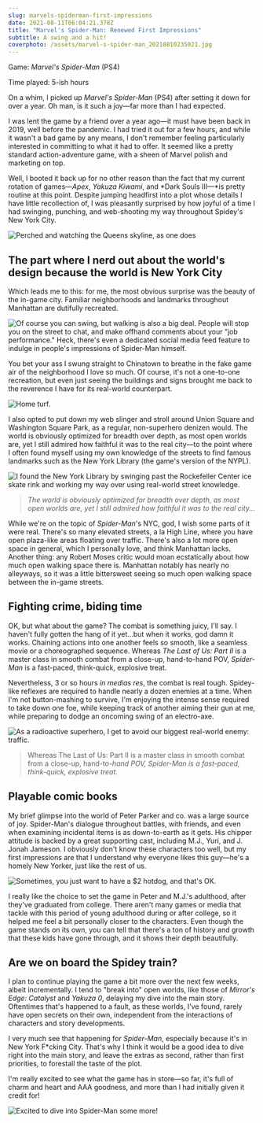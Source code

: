 ```yaml
---
slug: marvels-spiderman-first-impressions
date: 2021-08-11T06:04:21.378Z
title: "Marvel's Spider-Man: Renewed First Impressions"
subtitle: A swing and a hit!
coverphoto: /assets/marvel-s-spider-man_20210810235021.jpg
---
```

Game: *Marvel's Spider-Man* (PS4)

Time played: 5-ish hours

On a whim, I picked up *Marvel's Spider-Man* (PS4) after setting it down for over a year. Oh man, is it such a joy—far more than I had expected.

I was lent the game by a friend over a year ago—it must have been back in 2019, well before the pandemic. I had tried it out for a few hours, and while it wasn't a bad game by any means, I don't remember feeling particularly interested in committing to what it had to offer. It seemed like a pretty standard action-adventure game, with a sheen of Marvel polish and marketing on top.

Well, I booted it back up for no other reason than the fact that my current rotation of games—*Apex*, *Yakuza Kiwami*, and \*Dark Souls III—\*is pretty routine at this point. Despite jumping headfirst into a plot whose details I have little recollection of, I was pleasantly surprised by how joyful of a time I had swinging, punching, and web-shooting my way throughout Spidey's New York City.

![Perched and watching the Queens skyline, as one does](/assets/marvel-s-spider-man_20210807222742.jpg)

## The part where I nerd out about the world's design because the world is New York City

Which leads me to this: for me, the most obvious surprise was the beauty of the in-game city. Familiar neighborhoods and landmarks throughout Manhattan are dutifully recreated.

![Of course you can swing, but walking is also a big deal. People will stop you on the street to chat, and make offhand comments about your "job performance." Heck, there's even a dedicated social media feed feature to indulge in people's impressions of Spider-Man himself.](/assets/marvel-s-spider-man_20210810235918.jpg)

You bet your ass I swung straight to Chinatown to breathe in the fake game air of the neighborhood I love so much. Of course, it's not a one-to-one recreation, but even just seeing the buildings and signs brought me back to the reverence I have for its real-world counterpart.

![Home turf.](/assets/marvel-s-spider-man_20210811000732.jpg)

I also opted to put down my web slinger and stroll around Union Square and Washington Square Park, as a regular, non-superhero denizen would. The world is obviously optimized for breadth over depth, as most open worlds are, yet I still admired how faithful it was to the real city—to the point where I often found myself using my own knowledge of the streets to find famous landmarks such as the New York Library (the game's version of the NYPL).

![I found the New York Library by swinging past the Rockefeller Center ice skate rink and working my way over using real-world street knowledge.](/assets/marvel-s-spider-man_20210811002229.jpg)

> *The world is obviously optimized for breadth over depth, as most open worlds are, yet I still admired how faithful it was to the real city...*

While we're on the topic of *Spider-Man*'s NYC, god, I wish some parts of it were real. There's so many elevated streets, a la High Line, where you have open plaza-like areas floating over traffic. There's also a lot more open space in general, which I personally love, and think Manhattan lacks. Another thing: any Robert Moses critic would moan ecstatically about how much open walking space there is. Manhattan notably has nearly no alleyways, so it was a little bittersweet seeing so much open walking space between the in-game streets.

## Fighting crime, biding time

OK, but what about the game? The combat is something juicy, I'll say. I haven't fully gotten the hang of it yet...but when it works, god damn it works. Chaining actions into one another feels so smooth, like a seamless movie or a choreographed sequence. Whereas *The Last of Us: Part II* is a master class in smooth combat from a close-up, hand-to-hand POV, *Spider-Man* is a fast-paced, think-quick, explosive treat.

Nevertheless, 3 or so hours *in medias res*, the combat is real tough. Spidey-like reflexes are required to handle nearly a dozen enemies at a time. When I'm not button-mashing to survive, I'm enjoying the intense sense required to take down one foe, while keeping track of another aiming their gun at me, while preparing to dodge an oncoming swing of an electro-axe.

![As a radioactive superhero, I get to avoid our biggest real-world enemy: traffic.](/assets/marvel-s-spider-man_20210811003721.jpg)

> Whereas The Last of Us: Part II is a master class in smooth combat from a close-up, hand-t*o-hand POV, Spider-Man is a fast-paced, think-quick, explosive treat.*

## Playable comic books

My brief glimpse into the world of Peter Parker and co. was a large source of joy. Spider-Man's dialogue throughout battles, with friends, and even when examining incidental items is as down-to-earth as it gets. His chipper attitude is backed by a great supporting cast, including M.J., Yuri, and J. Jonah Jameson. I obviously don't know these characters too well, but my first impressions are that I understand why everyone likes this guy—he's a homely New Yorker, just like the rest of us.

![Sometimes, you just want to have a $2 hotdog, and that's OK.](/assets/marvel-s-spider-man_20210811004019.jpg)

I really like the choice to set the game in Peter and M.J.'s adulthood, after they've graduated from college. There aren't many games or media that tackle with this period of young adulthood during or after college, so it helped me feel a bit personally closer to the characters. Even though the game stands on its own, you can tell that there's a ton of history and growth that these kids have gone through, and it shows their depth beautifully.

## Are we on board the Spidey train?

I plan to continue playing the game a bit more over the next few weeks, albeit incrementally. I tend to "break into" open worlds, like those of *Mirror's Edge: Catalyst* and *Yakuza 0*, delaying my dive into the main story. Oftentimes that's happened to a fault, as these worlds, I've found, rarely have open secrets on their own, independent from the interactions of characters and story developments.

I very much see that happening for *Spider-Man*, especially because it's in New York F*cking City. That's why I think it would be a good idea to dive right into the main story, and leave the extras as second, rather than first priorities, to forestall the taste of the plot.

I'm really excited to see what the game has in store—so far, it's full of charm and heart and AAA goodness, and more than I had initially given it credit for!

![Excited to dive into Spider-Man some more!](/assets/marvel-s-spider-man_20210811001348.jpg)